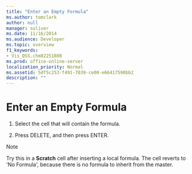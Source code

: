 ```yaml
---
title: "Enter an Empty Formula"
ms.author: tomclark
author: null
manager: soliver
ms.date: 11/16/2014
ms.audience: Developer
ms.topic: overview
f1_keywords:
- Vis_DSS.chm82251808
ms.prod: office-online-server
localization_priority: Normal
ms.assetid: 5df5c253-f491-7039-ce00-e66417590bb2
description: ""
---
```


# Enter an Empty Formula

1. Select the cell that will contain the formula.
    
2. Press DELETE, and then press ENTER.
    
> [!NOTE]
> Try this in a **Scratch** cell after inserting a local formula. The cell reverts to 'No Formula', because there is no formula to inherit from the master. 
  

